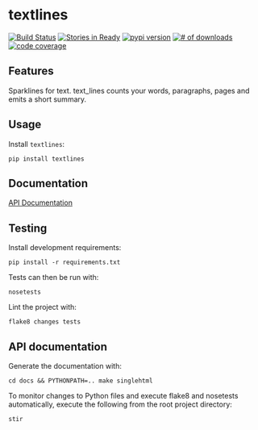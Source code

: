 # textlines

[![Build Status](https://secure.travis-ci.org/michaeljoseph/textlines.png)](http://travis-ci.org/michaeljoseph/textlines)
[![Stories in Ready](https://badge.waffle.io/michaeljoseph/textlines.png?label=ready)](https://waffle.io/michaeljoseph/textlines) [![pypi version](https://badge.fury.io/py/textlines.png)](http://badge.fury.io/py/textlines)
[![# of downloads](https://pypip.in/d/textlines/badge.png)](https://crate.io/packages/textlines?version=latest)
[![code coverage](https://coveralls.io/repos/michaeljoseph/textlines/badge.png?branch=master)](https://coveralls.io/r/michaeljoseph/textlines?branch=master)



## Features

Sparklines for text. text_lines counts your words, paragraphs, pages
and emits a short summary.



## Usage

Install `textlines`:

    pip install textlines

## Documentation

[API Documentation](http://textlines.rtfd.org)

## Testing

Install development requirements:

    pip install -r requirements.txt

Tests can then be run with:

    nosetests

Lint the project with:

    flake8 changes tests

## API documentation

Generate the documentation with:

    cd docs && PYTHONPATH=.. make singlehtml

To monitor changes to Python files and execute flake8 and nosetests
automatically, execute the following from the root project directory:

    stir